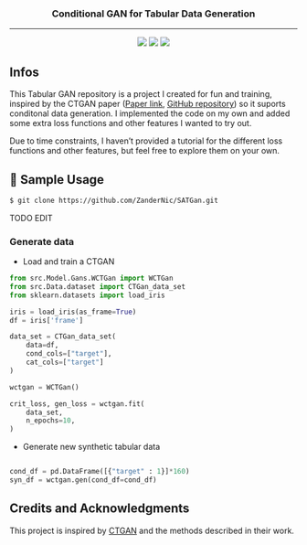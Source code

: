 <h3 align="center">
    Conditional GAN for Tabular Data Generation
</h4>

---

<p align="center">
    <a href="#"><img src="https://img.shields.io/badge/Tabular%20Data-%E2%9C%85-green"></a>
    <a href="#"><img src="https://img.shields.io/badge/Generative%20AI-%E2%9A%A1-yellow"></a>
    <a href="https://opensource.org/licenses/MIT"><img src="https://img.shields.io/badge/License-MIT-blue"></a>
</p>


## Infos
This Tabular GAN repository is a project I created for fun and training, inspired by the CTGAN paper ([Paper link](https://arxiv.org/pdf/1907.00503), [GitHub repository](https://github.com/sdv-dev/CTGAN)) so it suports conditonal data generation. I implemented the code on my own and added some extra 
loss functions and other features I wanted to try out.

Due to time constraints, I haven’t provided a tutorial for the different loss functions and other features, but feel free to explore them on your own.


## :rocket: Sample Usage

```bash
$ git clone https://github.com/ZanderNic/SATGan.git
```
TODO EDIT

### Generate data

* Load and train a CTGAN

```python
from src.Model.Gans.WCTGan import WCTGan
from src.Data.dataset import CTGan_data_set
from sklearn.datasets import load_iris

iris = load_iris(as_frame=True)
df = iris['frame']

data_set = CTGan_data_set(
    data=df,
    cond_cols=["target"],
    cat_cols=["target"]  
)

wctgan = WCTGan()

crit_loss, gen_loss = wctgan.fit(
    data_set, 
    n_epochs=10, 
)
```

* Generate new synthetic tabular data

```python

cond_df = pd.DataFrame([{"target" : 1}]*160)
syn_df = wctgan.gen(cond_df=cond_df)
```


## Credits and Acknowledgments

This project is inspired by [CTGAN](https://github.com/sdv-dev/CTGAN) and the methods described in their work.

